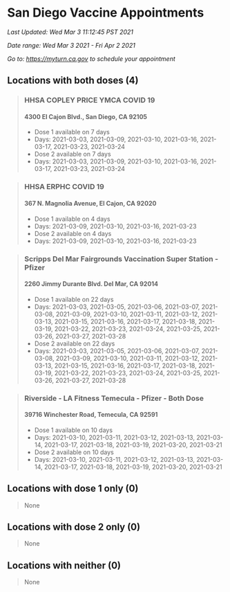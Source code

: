# San Diego Vaccine Appointments
*Last Updated: Wed Mar 3 11:12:45 PST 2021*

*Date range: Wed Mar 3 2021 - Fri Apr 2 2021*

*Go to: <https://myturn.ca.gov> to schedule your appointment*


## Locations with both doses (4)

>### HHSA COPLEY PRICE YMCA COVID 19
>#### 4300 El Cajon Blvd., San Diego, CA 92105
>- Dose 1 available on 7 days
>  - Days: 2021-03-03, 2021-03-09, 2021-03-10, 2021-03-16, 2021-03-17, 2021-03-23, 2021-03-24
>- Dose 2 available on 7 days
>  - Days: 2021-03-03, 2021-03-09, 2021-03-10, 2021-03-16, 2021-03-17, 2021-03-23, 2021-03-24

>### HHSA ERPHC COVID 19
>#### 367 N. Magnolia Avenue, El Cajon, CA 92020
>- Dose 1 available on 4 days
>  - Days: 2021-03-09, 2021-03-10, 2021-03-16, 2021-03-23
>- Dose 2 available on 4 days
>  - Days: 2021-03-09, 2021-03-10, 2021-03-16, 2021-03-23

>### Scripps Del Mar Fairgrounds Vaccination Super Station - Pfizer
>#### 2260 Jimmy Durante Blvd.  Del Mar, CA 92014
>- Dose 1 available on 22 days
>  - Days: 2021-03-03, 2021-03-05, 2021-03-06, 2021-03-07, 2021-03-08, 2021-03-09, 2021-03-10, 2021-03-11, 2021-03-12, 2021-03-13, 2021-03-15, 2021-03-16, 2021-03-17, 2021-03-18, 2021-03-19, 2021-03-22, 2021-03-23, 2021-03-24, 2021-03-25, 2021-03-26, 2021-03-27, 2021-03-28
>- Dose 2 available on 22 days
>  - Days: 2021-03-03, 2021-03-05, 2021-03-06, 2021-03-07, 2021-03-08, 2021-03-09, 2021-03-10, 2021-03-11, 2021-03-12, 2021-03-13, 2021-03-15, 2021-03-16, 2021-03-17, 2021-03-18, 2021-03-19, 2021-03-22, 2021-03-23, 2021-03-24, 2021-03-25, 2021-03-26, 2021-03-27, 2021-03-28

>### Riverside - LA Fitness Temecula - Pfizer - Both Dose
>#### 39716 Winchester Road, Temecula, CA 92591
>- Dose 1 available on 10 days
>  - Days: 2021-03-10, 2021-03-11, 2021-03-12, 2021-03-13, 2021-03-14, 2021-03-17, 2021-03-18, 2021-03-19, 2021-03-20, 2021-03-21
>- Dose 2 available on 10 days
>  - Days: 2021-03-10, 2021-03-11, 2021-03-12, 2021-03-13, 2021-03-14, 2021-03-17, 2021-03-18, 2021-03-19, 2021-03-20, 2021-03-21

## Locations with dose 1 only (0)

>None

## Locations with dose 2 only (0)

>None

## Locations with neither (0)

>None

